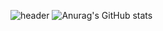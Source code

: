 ![header](https://capsule-render.vercel.app/api?type=Slice&height=200&text=✨A%20L%20L%20O%20R%20N%20O%20T%20H%20I%20N%20G✨&fontAlign=70&fontAlignY=25&fontSize=35&desc=HyeonJin's%20Github&rotate=8)
![Anurag's GitHub stats](https://github-readme-stats.vercel.app/api?username=Greatisland&show_icons=true&theme=radical)
<!--
**Greatisland/Greatisland** is a ✨ _special_ ✨ repository because its `README.md` (this file) appears on your GitHub profile.

Here are some ideas to get you started:

- 🔭 I’m currently working on ...
- 🌱 I’m currently learning ...
- 👯 I’m looking to collaborate on ...
- 🤔 I’m looking for help with ...
- 💬 Ask me about ...
- 📫 How to reach me: ...
- 😄 Pronouns: ...
- ⚡ Fun fact: ...
-->

